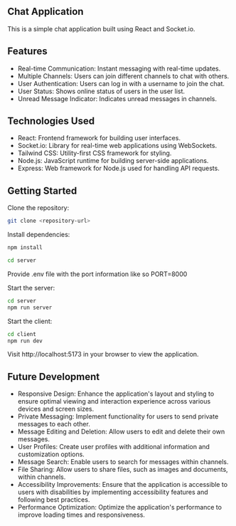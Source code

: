 ## Chat Application

This is a simple chat application built using React and Socket.io.

## Features

- Real-time Communication: Instant messaging with real-time updates.
- Multiple Channels: Users can join different channels to chat with others.
- User Authentication: Users can log in with a username to join the chat.
- User Status: Shows online status of users in the user list.
- Unread Message Indicator: Indicates unread messages in channels.

## Technologies Used

- React: Frontend framework for building user interfaces.
- Socket.io: Library for real-time web applications using WebSockets.
- Tailwind CSS: Utility-first CSS framework for styling.
- Node.js: JavaScript runtime for building server-side applications.
- Express: Web framework for Node.js used for handling API requests.

## Getting Started

Clone the repository:

```bash
git clone <repository-url>
```

Install dependencies:

```bash
npm install
```

```bash
cd server
```

Provide .env file with the port information like so PORT=8000

Start the server:

```bash
cd server
npm run server
```

Start the client:

```bash
cd client
npm run dev
```

Visit http://localhost:5173 in your browser to view the application.

## Future Development

- Responsive Design: Enhance the application's layout and styling to ensure optimal viewing and interaction experience across various devices and screen sizes.
- Private Messaging: Implement functionality for users to send private messages to each other.
- Message Editing and Deletion: Allow users to edit and delete their own messages.
- User Profiles: Create user profiles with additional information and customization options.
- Message Search: Enable users to search for messages within channels.
- File Sharing: Allow users to share files, such as images and documents, within channels.
- Accessibility Improvements: Ensure that the application is accessible to users with disabilities by implementing accessibility features and following best practices.
- Performance Optimization: Optimize the application's performance to improve loading times and responsiveness.
